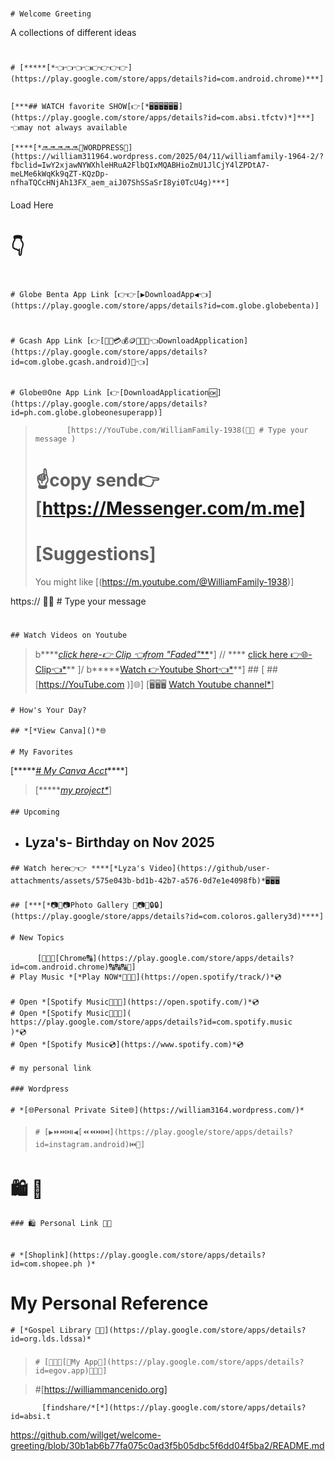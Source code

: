 #
    # Welcome Greeting
A collections of different ideas
 > 

#
>
    # [*****[*👈👈👈👈👉👉👉👉](https://play.google.com/store/apps/details?id=com.android.chrome)***]


    [***## WATCH favorite SHOW[👉[*🖥️🖥️🖥️🖥️🖥️🖥️](https://play.google.com/store/apps/details?id=com.absi.tfctv)*]***] 👈may not always available

    [****[*🔜🔜🔜🔜🔜🔹WORDPRESS🔹](https://william311964.wordpress.com/2025/04/11/williamfamily-1964-2/?fbclid=IwY2xjawNYWXhleHRuA2FlbQIxMQABHioZmU1JlCjY4lZPDtA7-meLMe6kWqKk9qZT-KQzDp-nfhaTQCcHNjAh13FX_aem_aiJ07ShSSaSrI8yi0TcU4g)***]

 ####
 Load Here 
 # 👇
> #
    # Globe Benta App Link [👉👉[▶️DownloadApp◀️👈](https://play.google.com/store/apps/details?id=com.globe.globebenta)]  
>
> #
    # Gcash App Link [👉[🔗💵💳💰🪙📩💌🏧👈DownloadApplication](https://play.google.com/store/apps/details?id=com.globe.gcash.android)🔗👈] 

 ##
    # Globe🌐One App Link [👉[DownloadApplication🆗](https://play.google.com/store/apps/details?id=ph.com.globe.globeonesuperapp)]
 >            [https://YouTube.com/WilliamFamily-1938(📩📩 # Type your message )
>  #             ☝️copy send👉[https://Messenger.com/m.me]
> # [Suggestions]
> You might like             [(https://m.youtube.com/@WilliamFamily-1938)]
> 
https://      📩📩 # Type your message
> 
>#
    ## Watch Videos on Youtube
 >   b****[*click here-👉 Clip 👈from "Faded"***](https://youtube/clip/UgkxnuxdLHJsQCcrb0TFZnRaZVV5-eopgoCx?si=G9NJ2874i0IeZqe6)*]  //
  >  **** [click here 👉🌐- Clip👈*](https://youtube.com/clip/UgkxHpKLRjADx3VWUeGvLiNlMbrH06Y7JP3F?si=-38LOzrN9KN_r7pJ)**  ]/
>            b*****[Watch 👉Youtube Short👈*](https://youtube/shorts/_NinazWF4qw?si=qUPGSSoDIYlMO0jp)**]
    ## [ ## [https://YouTube.com )]🌐]
  [🖥️🖥️🖥️ [Watch Youtube channel*](https://www.youtube/@WilliamFamily-1938)]
>  ####

>####
    # How's Your Day?
 ####
    ## *[*View Canva]()*🌐
>####
    # My Favorites
[*****[*# My Canva Acct*](https://play.google.com/store/apps/details?id=com.canva.editor)****]
> [******[my project*](https://gabeandreaproj4.my.canva.site/hello)*]
>####
    ## Upcoming
- ## Lyza's- Birthday on Nov 2025
 > ####
    ## Watch here👉👉 ****[*Lyza's Video](https://github/user-attachments/assets/575e043b-bd1b-42b7-a576-0d7e1e4098fb)*🖥️🖥️🖥️
  ####
    ## [***[*📷📸📷Photo Gallery 📸📷📸🔒🔒](https://play.google/store/apps/details?id=com.coloros.gallery3d)****]

>####
    # New Topics

####
          [🔗🔠🔠[Chrome🔠](https://play.google.com/store/apps/details?id=com.android.chrome)🔠🔠🔠🔗]
    # Play Music *[*Play NOW*🎹🎸🎺](https://open.spotify/track/)*💿
> ####
    # Open *[Spotify Music🎹🎺🎸](https://open.spotify.com/)*💿 
    # Open *[Spotify Music🎸🎸🎺](    https://play.google.com/store/apps/details?id=com.spotify.music      )*💿
    # Open *[Spotify Music💿](https://www.spotify.com)*💿
>####
    # my personal link
> ####
    ### Wordpress
>####
    # *[🌐Personal Private Site🌐](https://william3164.wordpress.com/)*

 >####
>     # [▶️⏩⏭️⏯️◀️[⏪⏪⏭️⏭️](https://play.google/store/apps/details?id=instagram.android)⏮️🔼]


 ######
 #        🛍️            🛒
    ### 🛍️ Personal Link 🛒🛒 
>  ######
    # *[Shoplink](https://play.google.com/store/apps/details?id=com.shopee.ph )*

####

  >
  # My Personal Reference
    # [*Gospel Library 📖📘](https://play.google.com/store/apps/details?id=org.lds.ldssa)*

###
>     # [🔹🔹🔹[🔹My App🔹](https://play.google.com/store/apps/details?id=egov.app)🔹🔹🔹]

>
> #[https://williammancenido.org]

           [findshare/*[*](https://play.google.com/store/apps/details?id=absi.t


           
https://github.com/willget/welcome-greeting/blob/30b1ab6b77fa075c0ad3f5b05dbc5f6dd04f5ba2/README.md


